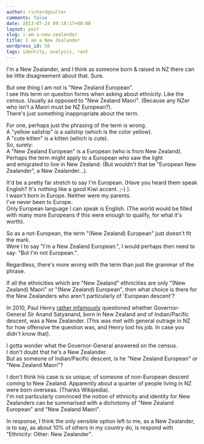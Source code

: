```yaml
---
author: richardgoulter
comments: false
date: 2013-07-24 09:18:17+00:00
layout: post
slug: i-am-a-new-zealander
title: I am a New Zealander
wordpress_id: 56
tags: identity, analysis, rant
---
```


I'm a New Zealander, and I think as someone born & raised in NZ there can be little disagreement about that. Sure.

But one thing I am not is "New Zealand European".  
I see this term on question forms when asking about ethnicity. Like the census. Usually as opposed to "New Zealand Maori". (Because any NZer who isn't a Maori must be NZ European?).  
There's just something inappropriate about the term.

For one, perhaps just the phrasing of the term is wrong.  
A "yellow sailship" is a sailship (which is the color yellow).  
A "cute kitten" is a kitten (which is cute).  
So, surely:  
A "New Zealand European" is a European (who is from New Zealand).  
Perhaps the term might apply to a European who saw the light and emigrated to live in New Zealand. (But wouldn't that be "European New Zealander", a New Zealander...).

It'd be a pretty far stretch to say I'm European. (Have you heard them speak English? It's nothing like a good Kiwi accent. ;-) ).  
I wasn't born in Europe. Neither were my parents.  
I've never been to Europe.  
Only European language I can speak is English. (The world would be filled with many more Europeans if this were enough to qualify, for what it's worth).

So as a not-European, the term "(New Zealand) European" just doesn't fit the mark.  
Were I to say "I'm a New Zealand European.", I would perhaps then need to say: "But I'm not European.".

Regardless, there's more wrong with the term than just the grammar of the phrase.

If all the ethnicities which are "New Zealand" ethnicities are only "(New Zealand) Maori" or "(New Zealand) European", then what choice is there for the New Zealanders who aren't particularly of 'European descent'?

In 2010, Paul Henry [rather infamously](http://www.nzherald.co.nz/nz/news/article.cfm?c_id=1&objectid=10678115) questioned whether Governor-General Sir Anand Satyanand, born in New Zealand and of Indian/Pacific descent, was a New Zealander. (This was met with general outrage in NZ for how offensive the question was, and Henry lost his job. In case you didn't know that).

I gotta wonder what the Governor-General answered on the census.  
I don't doubt that he's a New Zealander.  
But as someone of Indian/Pacific descent, is he "New Zealand European" or "New Zealand Maori"?

I don't think his case is so unique; of someone of non-European descent coming to New Zealand. Apparently about a quarter of people living in NZ were born overseas. (Thanks Wikipedia).  
I'm not particularly convinced the notion of ethnicity and identity for New Zealanders can be summarised with a dichotomy of "New Zealand European" and "New Zealand Maori".

In response, I think the only sensible option left to me, as a New Zealander, is to say, as about 10% of others in my country do, is respond with "Ethnicity: Other: New Zealander".
